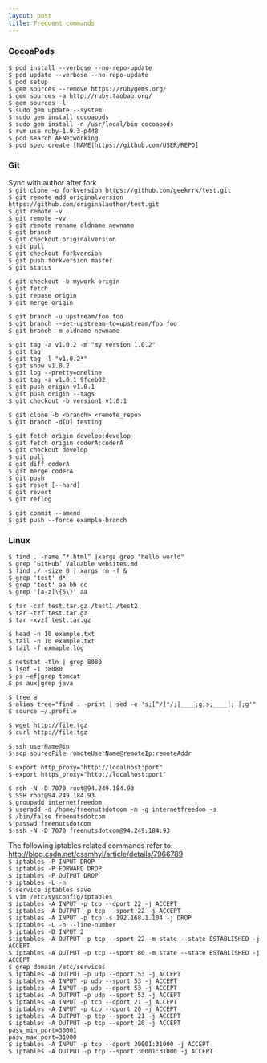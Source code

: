 ```yaml
---
layout: post
title: Frequent commands
---
```


### CocoaPods
`$ pod install --verbose --no-repo-update`  
`$ pod update --verbose --no-repo-update`  
`$ pod setup`  
`$ gem sources --remove https://rubygems.org/`  
`$ gem sources -a http://ruby.taobao.org/`  
`$ gem sources -l`  
`$ sudo gem update --system`  
`$ sudo gem install cocoapods`  
`$ sudo gem install -n /usr/local/bin cocoapods`  
`$ rvm use ruby-1.9.3-p448`  
`$ pod search AFNetworking`  
`$ pod spec create [NAME|https://github.com/USER/REPO]`  

### Git
Sync with author after fork  
`$ git clone -o forkversion https://github.com/geekrrk/test.git`  
`$ git remote add originalversion https://github.com/originalauthor/test.git`  
`$ git remote -v`  
`$ git remote -vv`  
`$ git remote rename oldname newname`  
`$ git branch`  
`$ git checkout originalversion`  
`$ git pull`  
`$ git checkout forkversion`  
`$ git push forkversion master`  
`$ git status`  

`$ git checkout -b mywork origin`  
`$ git fetch`  
`$ git rebase origin`  
`$ git merge origin`  

`$ git branch -u upstream/foo foo`  
`$ git branch --set-upstream-to=upstream/foo foo`  
`$ git branch -m oldname newname`  

`$ git tag -a v1.0.2 -m "my version 1.0.2"`  
`$ git tag`  
`$ git tag -l "v1.0.2*"`  
`$ git show v1.0.2`  
`$ git log --pretty=oneline`  
`$ git tag -a v1.0.1 9fceb02`  
`$ git push origin v1.0.1`  
`$ git push origin --tags`  
`$ git checkout -b version1 v1.0.1`  

`$ git clone -b <branch> <remote_repo>`  
`$ git branch -d[D] testing`  

`$ git fetch origin develop:develop`  
`$ git fetch origin coderA:coderA`  
`$ git checkout develop`  
`$ git pull`  
`$ git diff coderA`  
`$ git merge coderA`  
`$ git push`  
`$ git reset [--hard]`  
`$ git revert`  
`$ git reflog`  

`$ git commit --amend`  
`$ git push --force example-branch`  

### Linux
`$ find . -name “*.html” |xargs grep "hello world"`  
`$ grep ‘GitHub’ Valuable websites.md`  
`$ find ./ -size 0 | xargs rm -f &`  
`$ grep 'test' d*`  
`$ grep 'test' aa bb cc`  
`$ grep '[a-z]\{5\}' aa`  

`$ tar -czf test.tar.gz /test1 /test2`  
`$ tar -tzf test.tar.gz`  
`$ tar -xvzf test.tar.gz`  

`$ head -n 10 example.txt`  
`$ tail -n 10 example.txt`  
`$ tail -f exmaple.log`  

`$ netstat -tln | grep 8080`  
`$ lsof -i :8080`  
`$ ps –ef|grep tomcat`  
`$ ps aux|grep java`  

`$ tree a`  
`$ alias tree="find . -print | sed -e 's;[^/]*/;|____;g;s;____|; |;g'"`  
`$ source ~/.profile`  

`$ wget http://file.tgz`  
`$ curl http://file.tgz`  

`$ ssh userName@ip`  
`$ scp sourecFile romoteUserName@remoteIp:remoteAddr`  

`$ export http_proxy="http://localhost:port"`  
`$ export https_proxy="http://localhost:port"`  

`$ ssh -N -D 7070 root@94.249.184.93`  
`$ SSH root@94.249.184.93`  
`$ groupadd internetfreedom`  
`$ useradd -d /home/freenutsdotcom -m -g internetfreedom -s`    
`$ /bin/false freenutsdotcom`  
`$ passwd freenutsdotcom`  
`$ ssh -N -D 7070 freenutsdotcom@94.249.184.93`  

The following iptables related commands refer to: <http://blog.csdn.net/cssmhyl/article/details/7966789>  
`$ iptables -P INPUT DROP`  
`$ iptables -P FORWARD DROP`  
`$ iptables -P OUTPUT DROP`  
`$ iptables -L -n`  
`$ service iptables save`  
`$ vim /etc/sysconfig/iptables`  
`$ iptables -A INPUT -p tcp --dport 22 -j ACCEPT`  
`$ iptables -A OUTPUT -p tcp --sport 22 -j ACCEPT`  
`$ iptables -A INPUT -p tcp -s 192.168.1.104 -j DROP`  
`$ iptables -L -n --line-number`  
`$ iptables -D INPUT 2`  
`$ iptables -A OUTPUT -p tcp --sport 22 -m state --state ESTABLISHED -j ACCEPT`  
`$ iptables -A OUTPUT -p tcp --sport 80 -m state --state ESTABLISHED -j ACCEPT`  
`$ grep domain /etc/services`  
`$ iptables -A OUTPUT -p udp --dport 53 -j ACCEPT`  
`$ iptables -A INPUT -p udp --sport 53 -j ACCEPT`  
`$ iptables -A INPUT -p udp --dport 53 -j ACCEPT`  
`$ iptables -A OUTPUT -p udp --sport 53 -j ACCEPT`  
`$ iptables -A INPUT -p tcp --dport 21 -j ACCEPT`  
`$ iptables -A INPUT -p tcp --dport 20 -j ACCEPT`  
`$ iptables -A OUTPUT -p tcp --sport 21 -j ACCEPT`  
`$ iptables -A OUTPUT -p tcp --sport 20 -j ACCEPT`  
`pasv_min_port=30001`  
`pasv_max_port=31000`  
`$ iptables -A INPUT -p tcp --dport 30001:31000 -j ACCEPT`  
`$ iptables -A OUTPUT -p tcp --sport 30001:31000 -j ACCEPT`  

